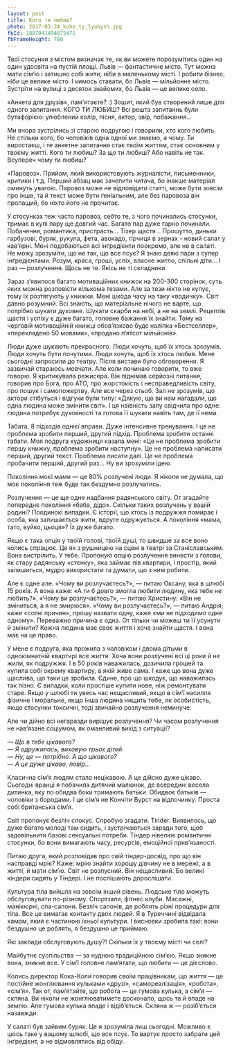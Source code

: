 ```yaml
---
layout: post
title: Кого ти любиш?
photo: 2017-03-24_koho_ty_lyubysh.jpg
fbId: 1887041494875471
fbFrameHeight: 780
---
```


Твої стосунки з містом визначає те, як ви можете порозумітись один на один удосвіта на пустій площі. Львів — фантастичне місто. Тут можна мати сім’ю і затишно собі жити, ніби в маленькому місті. І робити бізнес, ніби це велике місто. І кимось ставати, бо Львів — мільйонне місто. Зустріти на вулиці з десяток знайомих, бо Львів — це велике село.

<!--more-->

«Анкета для друзів», пам'ятаєте? :) Зошит, який був створений лише для одного запитання. КОГО ТИ ЛЮБИШ? Всі решта запитаннь були бутафорією: улюблений колір, пісня, актор, звір, побажання...

Ми вчора зустрілись зі старою подругою і говорили, хто кого любить. Не стільки кого, бо чоловіків одна одної ми знаємо, а чому. Ти виростаєш, і те анкетне запитання стає твоїм життям, стає основним у твоєму житті. Кого ти любиш? За що ти любиш? Або навіть не так. Всупереч чому ти любиш?

«Паровоз». Прийом, який використовують журналісти, письменники, критики і т.д. Перший абзац має зачепити читача, бо інакше матеріал оминуть увагою. Паровоз може не відповідати статті, може бути зовсім про інше, та й текст може бути ґеніальним, але без паровоза він пропащий, бо ніхто його не прочитає.

У стосунках теж часто паровоз, себто те, з чого починались стосунки, тримає в купі пару ще довгий час. Багато пар дуже гарно починали. Побачення, романтика, пристрасть... Тізер щастя... Прошутто, диньки гарбузові, буряк, рукула, фета, авокадо, гірчиця в зернах - новий салат у кав’ярні. Мені подобаються всі інґредієнти поокремо, але не в салаті. Не можу зрозуміти, що не так, що все псує? Я знаю деякі пари з супер інґредієнтами. Розум, краса, гроші, успіх, власне житло, спільні діти... І раз — розлучення. Щось не те. Якісь не ті складники.

Зараз з’явилося багато мотиваційних книжок на 200-300 сторінок, суть яких можна розповісти кількома тезами. Але за тези ніхто не купує, тому їх розтягують у книжки. Мені шкода часу на таку «водичку». Світ давно розумний. Всі знають, що матеріальне нічого не варте, що потрібно шукати духовне. Шукати скарби на небі, а не на землі. Рецептів щастя і успіху є дуже багато, головне бажання їх знайти. Тому на черговій мотиваційній книжці обов’язково буде наліпка «Бестселлер», «перекладено 50 мовами», «продано п’ятсот мільйонів».

Люди дуже шукають прекрасного. Люди хочуть, щоб їх хтось зрозумів. Люди хочуть бути почутими. Люди хочуть, щоб їх хтось любив. Мене сьогодні запросили до театру. Після вистави було обговорення. Я зазвичай стараюсь мовчати. Але коли починаю говорити, то вже говорю. Я критикувала режисера. Він піднімав серйозні питання, говорив про Бога, про АТО, про жорстокість і несправедливість світу, про пошук і самопожертву. Але все через стьоб. Зал не зрозумів, що актори стібуться і відгуки були типу: «Дякую, що ви нам нагадали, що одна людина може змінити світ». І ця наївність залу свідчила про одне: людина потребує духовності та готова її шукати навіть там, де ії нема.

Табата. 8 підходів однієї вправи. Дуже інтенсивне тренування. І це не проблема зробити перший, другий підхід. Проблема зробити останні табати. Моя подруга художниця казала мені: «Це не проблема зробити першу книжку, проблема зробити наступну». Це не проблема написати перший, другий текст. Проблема писати далі. Це не проблема пробачити перший, другий раз... Ну ви зрозуміли ідею.

Покоління моєї мами — це 80% розлучені люди. Я ніколи не думала, що моє покоління теж буде так бездумно розлучатись.

Розлучення — це ще одне надбання радянського світу. От згадайте попереднє покоління «баба, дідо». Скільки таких розлучень у вашій родині? Поодинокі випадки. Є історії, що хтось із подружжя помирає і особа, яка залишається жити, вдруге одружується. А покоління «мама, тато, вуйко, цьоця»? Їх дуже багато.

Якщо є така опція у твоїй голові, твоїй душі, то швидше за все воно колись спрацює. Це як з рушницею на сцені в театрі за Станіславським. Вона вистрілить. У тебе. Пропоную опцію розлучення винести з голови, як стару радянську «стєнку», яка займає пів квартири, і простір, який залишиться, мудро використати та думати, що з ним робити.

Але є одне але. «Чому ви розлучаєтесь?», — питаю Оксану, яка в шлюбі 15 років. А вона каже: «А ти б довго змогла любити людину, яка тебе не любить?». «Чому ви розлучаєтесь?», — питаю Христину: «Він не зміниться, а я не змирюся». «Чому ви розлучаєтесь?», — питаю Андрія, каже «сотні причин», прошу назвати одну, каже «ми не підходимо одне одному». Переважно причина є одна. От тільки чи можеш ти її усунути й змінити? Кожна людина має своє життя і хоче знайти щастя. І вона має на це право.

У мене є подруга, яка прожила з чоловіком і двома дітьми в однокімнатній квартирі все життя. Хоча вони розлучені всі ці роки й не жили, як подружжя. І в 50 років наважилась, дозичила грошей та купила собі окрему квартиру, в якій живе сама. І каже що вона дуже щаслива, що таки це зробила. Єдине, про що шкодує, що наважилась так пізно.
Є випадки, коли простіше купити нове, ніж ремонтувати старе. Якщо у шлюбі ти увесь час нещасливий, якщо в сім’ї насилля фізичне і моральне, якщо інша людина нищить тебе, як особистість, якщо стосунки токсичні, тоді звичайно розлучення неминуче.

Але чи дійно всі негаразди вирішує розлучення? Чи часом розлучення не нав’язане соціумом, як оманливий вихід з ситуації?

*— Що в тебе цікавого?<br />
— Я одружилась, виховую трьох дітей.<br />
— Ну, це — потрібно. А що цікавого?<br />
— А це дуже цікаво, повір...*

Класична сім’я людям стала нецікавою. А це дійсно дуже цікаво. Сьогодні вранці я побачила дитячий малюнок, де всередині весела дитинка, яку по обидва боки тримають батьки. Обидвоє батьків — чоловіки з бородами. І це сім’я не Кончіти Вурст на відпочинку. Проста собі британська сім’я.

Світ пропонує безліч спокус. Спробую згадати. Tinder. Виявилось, що дуже багато молоді там сидить, і зустрічаються заради того, щоб задовільнити базові сексуальні потреби. Тіндер нівелює романтичні стосунки, бо вони вимагають часу, ресурсів, емоційної прив’язаності.

Питаю друга, який розповідав про свій тіндер-досвід, про що він насправді мріє? Каже: мрію знайти хорошу дівчину не в мережі, а в житті, й мати сім’ю. Світ не розпусний. Він нещасливий. Бо великі кіндери сидять у Тіндері. І не поспішають дорослішати.

Культура тіла вийшла на зовсім інший рівень. Людське тіло можуть обслуговувати по-різному. Спортзали, фітнес клуби. Масажні, манікюрні, спа-салони. Безліч салонів, де роблять різні процедури для тіла. Все це вимагає контакту двох людей. Я в Туреччині відвідала хамам, який є частиною їхньої культури. І висновки зробила такі: вони бездушно це роблять, я бездушно це приймаю.

Які заклади обслуговують душу?! Скільки їх у твоєму місті чи селі?

Майбутнє суспільства — за нудною традиційною сім’єю. Якщо зникне вона, зникне все. У сім’ї головне пам’ятати, що любити — це дієслово.

Колись директор Кока-Коли говорив своїм працівникам, що життя — це постійне жонглювання кульками «друзі», «самореалізація», «робота», «сім’я». Так от, пам’ятайте, що робота — це гумова кулька, а сім’я — скляна. Ви ніколи не жонглюватимете досконало, щось та й впаде на землю. Але гумова кулька впаде і відіб’ється. Скляна ж — розіб’ється назавжди.

У салаті був зайвим буряк. Це я зрозуміла лиш сьогодні. Можливо є шось таке у вашому шлюбі, що все псує. То вартує просто забрати цей інґредієнт, а не відмовлятись від обіду.
